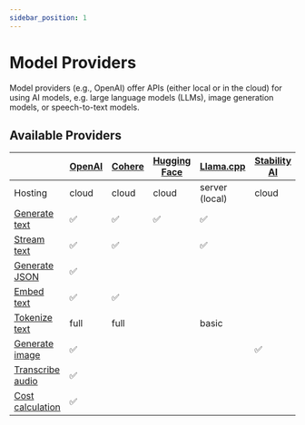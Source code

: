 ```yaml
---
sidebar_position: 1
---
```


# Model Providers

Model providers (e.g., OpenAI) offer APIs (either local or in the cloud) for using AI models, e.g. large language models (LLMs), image generation models, or speech-to-text models.

## Available Providers

|                                                      | [OpenAI](/integration/model-provider/openai) | [Cohere](/integration/model-provider/cohere) | [Hugging Face](/integration/model-provider/huggingface) | [Llama.cpp](/integration/model-provider/llamacpp) | [Stability AI](/integration/model-provider/stability) | [Automatic1111](/integration/model-provider/automatic1111) |
| ---------------------------------------------------- | -------------------------------------------- | -------------------------------------------- | ------------------------------------------------------- | ------------------------------------------------- | ----------------------------------------------------- | ---------------------------------------------------------- |
| Hosting                                              | cloud                                        | cloud                                        | cloud                                                   | server (local)                                    | cloud                                                 | server (local)                                             |
| [Generate text](/guide/function/generate-text)       | ✅                                           | ✅                                           | ✅                                                      | ✅                                                |                                                       |                                                            |
| [Stream text](/guide/function/stream-text)           | ✅                                           | ✅                                           |                                                         | ✅                                                |                                                       |                                                            |
| [Generate JSON](/guide/function/generate-json)       | ✅                                           |                                              |                                                         |                                                   |                                                       |                                                            |
| [Embed text](/guide/function/embed-text)             | ✅                                           | ✅                                           |                                                         |                                                   |                                                       |                                                            |
| [Tokenize text](/guide/function/tokenize-text)       | full                                         | full                                         |                                                         | basic                                             |                                                       |                                                            |
| [Generate image](/guide/function/generate-image)     | ✅                                           |                                              |                                                         |                                                   | ✅                                                    | ✅                                                         |
| [Transcribe audio](/guide/function/transcribe-audio) | ✅                                           |                                              |                                                         |                                                   |                                                       |                                                            |
| [Cost calculation](/guide/run/cost-calculation)      | ✅                                           |                                              |                                                         |                                                   |                                                       |                                                            |

